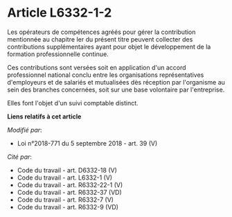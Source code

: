# Article L6332-1-2

Les opérateurs de compétences agréés pour gérer la contribution mentionnée au chapitre Ier du présent titre peuvent collecter
des contributions supplémentaires ayant pour objet le développement de la formation professionnelle continue.

Ces contributions sont versées soit en application d'un accord professionnel national conclu entre les organisations
représentatives d'employeurs et de salariés et mutualisées dès réception par l'organisme au sein des branches concernées,
soit sur une base volontaire par l'entreprise.

Elles font l'objet d'un suivi comptable distinct.

**Liens relatifs à cet article**

_Modifié par_:

  - Loi n°2018-771 du 5 septembre 2018 - art. 39 (V)

_Cité par_:

  - Code du travail - art. D6332-18 (V)
  - Code du travail - art. L6332-1 (V)
  - Code du travail - art. R6332-22-1 (V)
  - Code du travail - art. R6332-37 (VD)
  - Code du travail - art. R6332-7 (V)
  - Code du travail - art. R6332-9 (VD)
